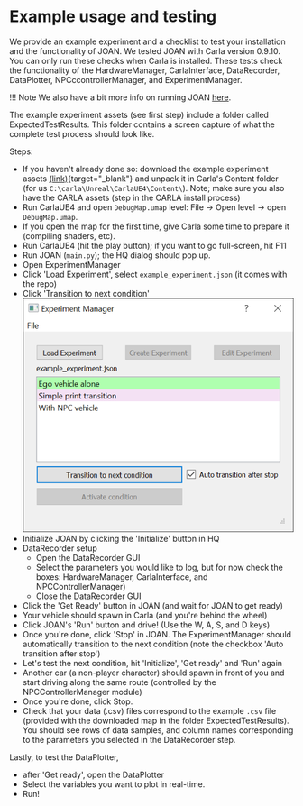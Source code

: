 # Example usage and testing

We provide an example experiment and a checklist to test your installation and the functionality of JOAN. We tested JOAN with Carla version 0.9.10. You can only run these checks
when Carla is installed. These tests check the functionality of the HardwareManager, CarlaInterface, DataRecorder, DataPlotter, NPCccontrollerManager, and ExperimentManager.

!!! Note 
    We also have a bit more info on running JOAN [here](firststeps-joan-run.md).

The example experiment assets (see first step) include a folder called ExpectedTestResults. This folder contains a screen capture of what the complete test process should look like.

Steps:

- If you haven't already done so: download the example experiment assets [(link)](https://www.dropbox.com/s/6v35q307dosin55/120222_JOAN_Assets.zip?dl=0){target="_blank"} and unpack
  it in Carla's Content folder (for us `C:\carla\Unreal\CarlaUE4\Content\`). Note; make sure you also have the CARLA assets (step in the CARLA install process)
- Run CarlaUE4 and open `DebugMap.umap` level: File &rarr; Open level &rarr; open `DebugMap.umap`.
- If you open the map for the first time, give Carla some time to prepare it (compiling shaders, etc).
- Run CarlaUE4 (hit the play button); if you want to go full-screen, hit F11
- Run JOAN (`main.py`); the HQ dialog should pop up.
- Open ExperimentManager
- Click 'Load Experiment', select `example_experiment.json` (it comes with the repo)
- Click 'Transition to next condition' ![transition to next condition](imgs/experiment-manager-exaple-experiment.png)
- Initialize JOAN by clicking the 'Initialize' button in HQ
- DataRecorder setup
  - Open the DataRecorder GUI
  - Select the parameters you would like to log, but for now check the boxes: HardwareManager, CarlaInterface, and NPCControllerManager)
  - Close the DataRecorder GUI
- Click the 'Get Ready' button in JOAN (and wait for JOAN to get ready)
- Your vehicle should spawn in Carla (and you're behind the wheel)
- Click JOAN's 'Run' button and drive! (Use the W, A, S, and D keys)
- Once you're done, click 'Stop' in JOAN. The ExperimentManager should automatically transition to the next condition (note the checkbox 'Auto transition after stop')
- Let's test the next condition, hit 'Initialize', 'Get ready' and 'Run' again
- Another car (a non-player character) should spawn in front of you and start driving along the same route (controlled by the NPCControllerManager module)
- Once you're done, click Stop.
- Check that your data (.csv) files correspond to the example `.csv` file (provided with the downloaded map in the folder ExpectedTestResults). You should see rows of data samples, and column names corresponding to the parameters you selected in the DataRecorder step.

Lastly, to test the DataPlotter,

- after 'Get ready', open the DataPlotter
- Select the variables you want to plot in real-time.
- Run!

